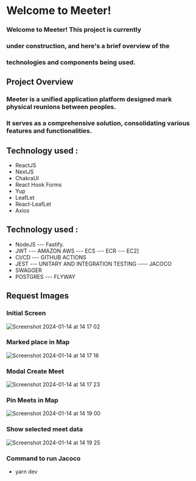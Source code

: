 # Welcome to Meeter!

### Welcome to Meeter! This project is currently 
### under construction, and here's a brief overview of the 
### technologies and components being used.

## Project Overview
### Meeter is a unified application platform designed mark physical reunions between peoples.
### It serves as a comprehensive solution, consolidating various features and functionalities.

## Technology used :
-  ReactJS
-  NextJS
-  ChakraUI
-  React Hook Forms
-  Yup
-  LeafLet
-  React-LeafLet
-  Axios

## Technology used :
-  NodeJS --- Fastify.
-  JWT --- AMAZON AWS --- ECS --- ECR --- EC2]
-  CI/CD  ---   GITHUB ACTIONS
-  JEST ---  UNITARY AND INTEGRATION TESTING ----  JACOCO
-  SWAGGER
-  POSTGRES --- FLYWAY

## Request Images

### Initial Screen

![Screenshot 2024-01-14 at 14 17 02](https://github.com/nashjunior/meeter-frontend/assets/16328721/af291cd7-1840-4034-8c3c-78394f8515c8)

### Marked place in Map

![Screenshot 2024-01-14 at 14 17 16](https://github.com/nashjunior/meeter-frontend/assets/16328721/db82e671-26ad-4913-a80f-5017618b6081)

### Modal Create Meet

![Screenshot 2024-01-14 at 14 17 23](https://github.com/nashjunior/meeter-frontend/assets/16328721/08fbc067-f9a0-4fb8-82b7-a0f0259bb1bd)

### Pin Meets in Map

![Screenshot 2024-01-14 at 14 19 00](https://github.com/nashjunior/meeter-frontend/assets/16328721/40ac3ad6-261a-4294-8ea9-506bf9ec4036)

### Show selected meet data
![Screenshot 2024-01-14 at 14 19 25](https://github.com/nashjunior/meeter-frontend/assets/16328721/e09693c3-ee54-4ba7-b0d5-6169ccf5dcf2)

### Command to run Jacoco
-  yarn dev
